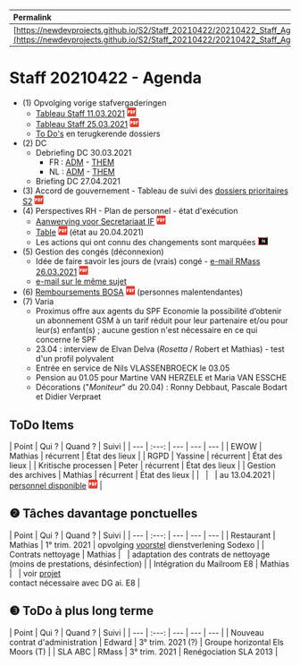 <link rel="stylesheet" href="https://newdevprojects.github.io/S2/S2.css">
<link rel="stylesheet" href="S2.css">

&nbsp;

&nbsp;

| Permalink |
| :--- |
| [https://newdevprojects.github.io/S2/Staff_20210422/20210422_Staff_Agenda.html](https://newdevprojects.github.io/S2/Staff_20210422/20210422_Staff_Agenda.html) | 

# Staff 20210422 - Agenda

* (1) Opvolging vorige stafvergaderingen
	* [Tableau Staff 11.03.2021](Tableau_Staff_20210311.pdf) ![](pdf.png)
	* [Tableau Staff 25.03.2021](Tableau_Staff_20210325.pdf) ![](pdf.png)
	* [To Do's](#todo) en terugkerende dossiers
* (2) DC 
	* Debriefing DC 30.03.2021
		* FR : [ADM](https://newdevprojects.github.io/S2/Staff/20210330_Adm_FR.pdf) - [THEM](https://newdevprojects.github.io/S2/Staff/20210330_Them_FR.pdf)
		* NL : [ADM](https://newdevprojects.github.io/S2/Staff/20210330_Adm_NL.pdf) - [THEM](https://newdevprojects.github.io/S2/Staff/20210330_Them_NL.pdf)
	* Briefing DC 27.04.2021
* (3) Accord de gouvernement - Tableau de suivi des [dossiers prioritaires S2](Tableau_Suivi_dossiers_prioritaires_S2.pdf) ![](pdf.png)
* (4) Perspectives RH - Plan de personnel - état d'exécution
	* [Aanwerving voor Secretariaat IF](Aanwerving_secretariaat_IF.pdf) ![](pdf.png)
	* [Table](TablePlansPersonnel_20210420.pdf) ![](pdf.png) (état au 20.04.2021)
	* Les actions qui ont connu des changements sont marquées ![](table_NEW.png)
* (5) Gestion des congés (déconnexion)
	* Idée de faire savoir les jours de (vrais) congé - [e-mail RMass 26.03.2021](20210326_Verderzetten_Verplicht_Telewerk.pdf) ![](pdf.png)
	* [e-mail sur le même sujet](Mail_RMass_20210326.md)
* (6) [Remboursements BOSA](20210415_Remboursement_BOSA.pdf) ![](pdf.png) (personnes malentendantes)
* (7) Varia
	* Proximus offre aux agents du SPF Economie la possibilité d’obtenir un abonnement GSM à un tarif réduit pour leur partenaire et/ou pour leur(s) enfant(s) ; aucune gestion n'est nécessaire en ce qui concerne le SPF
	* 23.04 : interview de Elvan Delva (*Rosetta* / Robert et Mathias) - test d'un profil polyvalent
	* Entrée en service de Nils VLASSENBROECK le 03.05
	* Pension au 01.05 pour Martine VAN HERZELE et Maria VAN ESSCHE
	* Décorations ("*Moniteur*" du 20.04) : Ronny Debbaut, Pascale Bodart et Didier Verpraet


<a name="todo"> </a>

## ToDo Items

| Point | Qui ? | Quand ? | Suivi |
| --- | :---: | --- | --- | --- |
| EWOW | Mathias | récurrent | &Eacute;tat des lieux |
| RGPD | Yassine | récurrent | &Eacute;tat des lieux |
| Kritische processen | Peter | récurrent | &Eacute;tat des lieux |
| Gestion des archives | Mathias | récurrent | &Eacute;tat des lieux |
| &nbsp; | &nbsp; | au 13.04.2021 | [personnel disponible](20210413_Planning_archives.pdf) ![](pdf.png) |

## &#10103; Tâches davantage ponctuelles

| Point | Qui ? | Quand ? | Suivi |
| --- | :---: | --- | --- | --- |
| Restaurant | Mathias | 1° trim. 2021 | opvolging [voorstel](https://newdevprojects.github.io/S2/Staff_20210107/20210107_Sodexo_aangepaste_werking.pdf) dienstverlening Sodexo |
| Contrats nettoyage | Mathias | &nbsp; | adaptation des contrats de nettoyage (moins de prestations, désinfection) |
| Intégration du Mailroom E8 | Mathias | &nbsp; | voir [projet](https://newdevprojects.github.io/S2/Staff_20210204/Nota_verzendingsdienst_E8.pdf)<br>contact nécessaire avec DG ai. E8 |

## &#10104; ToDo à plus long terme

| Point | Qui ? | Quand ? | Suivi |
| --- | :---: | --- | --- | --- |
| Nouveau contrat d'administration | Edward | 3° trim. 2021 (?) | Groupe horizontal Els Moors (T) |
| SLA ABC | RMass | 3° trim. 2021 | Renégociation SLA 2013 |
